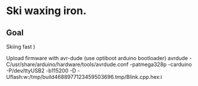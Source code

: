 # Ski waxing iron.

Goal
-------
Skiing fast )

Upload firmware with avr-dude (use optiboot arduino bootloader)
avrdude -C/usr/share/arduino/hardware/tools/avrdude.conf -patmega328p -carduino -P/dev/ttyUSB2 -b115200 -D -Uflash:w:/tmp/build4688977123459503696.tmp/Blink.cpp.hex:i
